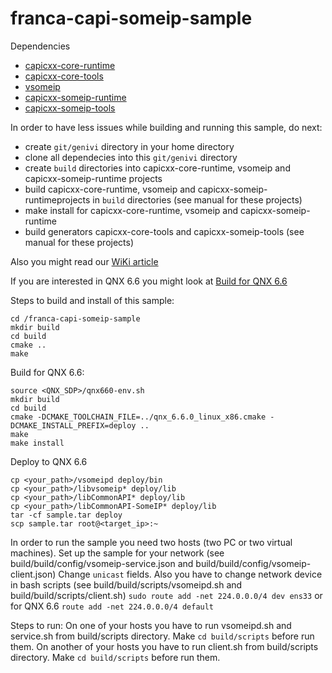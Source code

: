 # franca-capi-someip-sample
Dependencies
* [capicxx-core-runtime](https://github.com/GENIVI/capicxx-core-runtime)
* [capicxx-core-tools](https://github.com/GENIVI/capicxx-core-tools)
* [vsomeip](https://github.com/GENIVI/vsomeip)
* [capicxx-someip-runtime](https://github.com/GENIVI/capicxx-someip-runtime)
* [capicxx-someip-tools](https://github.com/GENIVI/capicxx-someip-tools)

In order to have less issues while building and running this sample, do next:
* create `git/genivi` directory in your home directory
* clone all dependecies into this `git/genivi` directory
* create `build` directories into capicxx-core-runtime, vsomeip and capicxx-someip-runtime projects
* build capicxx-core-runtime, vsomeip and capicxx-someip-runtimeprojects in `build` directories (see manual for these projects)
* make install for capicxx-core-runtime, vsomeip and capicxx-someip-runtime
* build generators capicxx-core-tools and capicxx-someip-tools (see manual for these projects)

Also you might read our [WiKi article](https://github.com/bonewell/franca-capi-someip-sample/wiki)

If you are interested in QNX 6.6 you might look at [Build for QNX 6.6](https://github.com/bonewell/franca-capi-someip-sample/wiki/Build-for-QNX-6.6)

Steps to build and install of this sample:
```Shell
cd /franca-capi-someip-sample
mkdir build
cd build
cmake ..
make
```

Build for QNX 6.6:
```Shell
source <QNX_SDP>/qnx660-env.sh
mkdir build
cd build
cmake -DCMAKE_TOOLCHAIN_FILE=../qnx_6.6.0_linux_x86.cmake -DCMAKE_INSTALL_PREFIX=deploy ..
make
make install
```

Deploy to QNX 6.6
```Shell
cp <your_path>/vsomeipd deploy/bin
cp <your_path>/libvsomeip* deploy/lib
cp <your_path>/libCommonAPI* deploy/lib
cp <your_path>/libCommonAPI-SomeIP* deploy/lib
tar -cf sample.tar deploy
scp sample.tar root@<target_ip>:~
```

In order to run the sample you need two hosts (two PC or two virtual machines).
Set up the sample for your network (see build/build/config/vsomeip-service.json and build/build/config/vsomeip-client.json)
Change `unicast` fields.
Also you have to change network device in bash scripts (see build/build/scripts/vsomeipd.sh and build/build/scripts/client.sh)
`sudo route add -net 224.0.0.0/4 dev ens33` or for QNX 6.6 `route add -net 224.0.0.0/4 default`

Steps to run:
On one of your hosts you have to run vsomeipd.sh and service.sh from build/scripts directory. Make `cd build/scripts` before run them.
On another of your hosts you have to run client.sh from build/scripts directory. Make `cd build/scripts` before run them.

